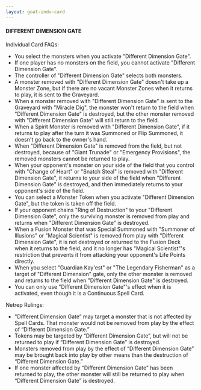 ```yaml
---
layout: goat-indv-card
---
```


#### DIFFERENT DIMENSION GATE

Individual Card FAQs:

*   You select the monsters when you activate "Different Dimension Gate".
*   If one player has no monsters on the field, you cannot activate "Different Dimension Gate".
*   The controller of "Different Dimension Gate" selects both monsters.
*   A monster removed with "Different Dimension Gate" doesn't take up a Monster Zone, but if there are no vacant Monster Zones when it returns to play, it is sent to the Graveyard.
*   When a monster removed with "Different Dimension Gate" is sent to the Graveyard with "Miracle Dig", the monster won't return to the field when "Different Dimension Gate" is destroyed, but the other monster removed with "Different Dimension Gate" will still return to the field.
*   When a Spirit Monster is removed with "Different Dimension Gate", if it returns to play after the turn it was Summoned or Flip Summoned, it doesn't go back to the owner's hand.
*   When "Different Dimension Gate" is removed from the field, but not destroyed, because of "Giant Trunade" or "Emergency Provisions", the removed monsters cannot be returned to play.
*   When your opponent's monster on your side of the field that you control with "Change of Heart" or "Snatch Steal" is removed with "Different Dimension Gate", it returns to your side of the field when "Different Dimension Gate" is destroyed, and then immediately returns to your opponent's side of the field.
*   You can select a Monster Token when you activate "Different Dimension Gate", but the token is taken off the field.
*   If your opponent chains "Ring of Destruction" to your "Different Dimension Gate", only the surviving monster is removed from play and returns when "Different Dimension Gate" is destroyed.
*   When a Fusion Monster that was Special Summoned with "Summoner of Illusions" or "Magical Scientist" is removed from play with "Different Dimension Gate", it is not destroyed or returned to the Fusion Deck when it returns to the field, and it no longer has "Magical Scientist"'s restriction that prevents it from attacking your opponent's Life Points directly.
*   When you select "Guardian Kay'est" or "The Legendary Fisherman" as a target of "Different Dimension" gate, only the other monster is removed and returns to the field when "Different Dimension Gate" is destroyed.
*   You can only use "Different Dimension Gate"'s effect when it is activated, even though it is a Continuous Spell Card.

Netrep Rulings:

*   "Different Dimension Gate” may target a monster that is not affected by Spell Cards. That monster would not be removed from play by the effect of “Different Dimension Gate.”
*   Tokens may be targeted by “Different Dimension Gate”, but will not be returned to play if “Different Dimension Gate” is destroyed.
*   Monsters removed from play by the effect of “Different Dimension Gate” may be brought back into play by other means than the destruction of “Different Dimension Gate.”
*   If one monster affected by “Different Dimension Gate” has been returned to play, the other monster will still be returned to play when “Different Dimension Gate” is destroyed.